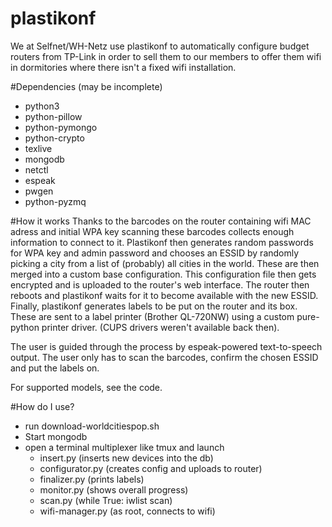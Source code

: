 plastikonf
==========

We at Selfnet/WH-Netz use plastikonf to automatically configure budget 
routers from TP-Link in order to sell them to our members to offer them 
wifi in dormitories where there isn't a fixed wifi installation.

#Dependencies (may be incomplete)
 * python3
 * python-pillow
 * python-pymongo
 * python-crypto
 * texlive
 * mongodb
 * netctl
 * espeak
 * pwgen
 * python-pyzmq
 
#How it works
Thanks to the barcodes on the router containing wifi MAC adress and initial WPA key 
scanning these barcodes collects enough information to connect to it. 
Plastikonf then generates random passwords for WPA key and admin 
password and chooses an ESSID by randomly picking a city from a list of 
(probably) all cities in the world. These are then merged into a custom 
base configuration. This configuration file then gets encrypted and is 
uploaded to the router's web interface. The router then reboots and 
plastikonf waits for it to become available with the new ESSID. 
Finally, plastikonf generates labels to be put on the router and its 
box. These are sent to a label printer (Brother QL-720NW) using a custom pure-python 
printer driver. (CUPS drivers weren't available back then).

The user is guided through the process by espeak-powered text-to-speech 
output. The user only has to scan the barcodes, confirm the chosen 
ESSID and put the labels on.

For supported models, see the code.

#How do I use?
 * run download-worldcitiespop.sh
 * Start mongodb
 * open a terminal multiplexer like tmux and launch
   * insert.py (inserts new devices into the db)
   * configurator.py (creates config and uploads to router)
   * finalizer.py (prints labels)
   * monitor.py (shows overall progress)
   * scan.py (while True: iwlist scan)
   * wifi-manager.py (as root, connects to wifi)
